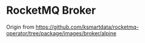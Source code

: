 # RocketMQ Broker

Origin from https://github.com/ksmartdata/rocketmq-operator/tree/package/images/broker/alpine